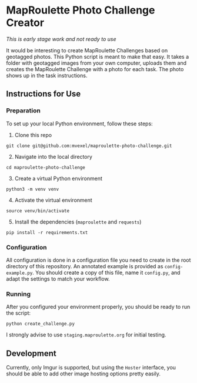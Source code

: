 # MapRoulette Photo Challenge Creator

*This is early stage work and not ready to use*

It would be interesting to create MapRoulette Challenges based on geotagged photos. This Python script is meant to make that easy. It takes a folder with geotagged images from your own computer, uploads them and creates the MapRoulette Challenge with a photo for each task. The photo shows up in the task instructions.

## Instructions for Use

### Preparation

To set up your local Python environment, follow these steps:

1. Clone this repo

`git clone git@github.com:mvexel/maproulette-photo-challenge.git`

2. Navigate into the local directory

`cd maproulette-photo-challenge`

3. Create a virtual Python environment

`python3 -m venv venv`

4. Activate the virtual environment

`source venv/bin/activate`

5. Install the dependencies (`maproulette` and `requests`)

`pip install -r requirements.txt`


### Configuration

All configuration is done in a configuration file you need to create in the root directory of this repository. An annotated example is provided as `config-example.py`. You should create a copy of this file, name it `config.py`, and adapt the settings to match your workflow.

### Running

After you configured your environment properly, you should be ready to run the script:

`python create_challenge.py`

I strongly advise to use `staging.maproulette.org` for initial testing.

## Development

Currently, only Imgur is supported, but using the `Hoster` interface, you should be able to add other image hosting options pretty easily.